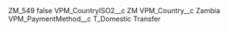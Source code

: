 <?xml version="1.0" encoding="UTF-8"?>
<CustomMetadata xmlns="http://soap.sforce.com/2006/04/metadata" xmlns:xsi="http://www.w3.org/2001/XMLSchema-instance" xmlns:xsd="http://www.w3.org/2001/XMLSchema">
    <label>ZM_549</label>
    <protected>false</protected>
    <values>
        <field>VPM_CountryISO2__c</field>
        <value xsi:type="xsd:string">ZM</value>
    </values>
    <values>
        <field>VPM_Country__c</field>
        <value xsi:type="xsd:string">Zambia</value>
    </values>
    <values>
        <field>VPM_PaymentMethod__c</field>
        <value xsi:type="xsd:string">T_Domestic Transfer</value>
    </values>
</CustomMetadata>
